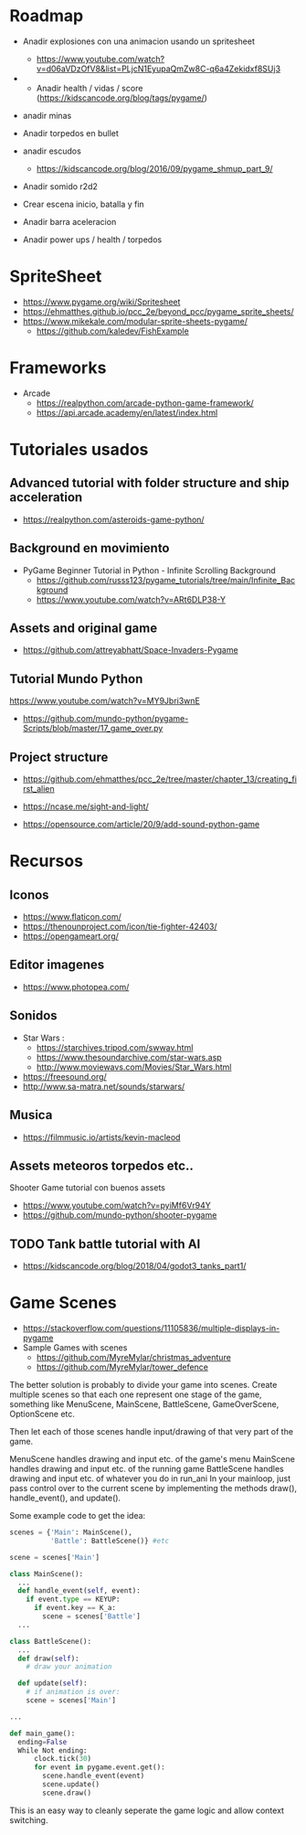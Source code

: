 # Roadmap
- Anadir explosiones con una animacion usando un spritesheet
  - https://www.youtube.com/watch?v=d06aVDzOfV8&list=PLjcN1EyupaQmZw8C-q6a4Zekidxf8SUj3
- - Anadir health / vidas / score (https://kidscancode.org/blog/tags/pygame/)
- anadir minas
- Anadir torpedos en bullet
- anadir escudos
  - https://kidscancode.org/blog/2016/09/pygame_shmup_part_9/
- Anadir somido r2d2
- Crear escena inicio, batalla y fin

- Anadir barra aceleracion
- Anadir power ups / health / torpedos



# SpriteSheet
- https://www.pygame.org/wiki/Spritesheet
- https://ehmatthes.github.io/pcc_2e/beyond_pcc/pygame_sprite_sheets/
- https://www.mikekale.com/modular-sprite-sheets-pygame/
  - https://github.com/kaledev/FishExample

# Frameworks
- Arcade
  - https://realpython.com/arcade-python-game-framework/
  - https://api.arcade.academy/en/latest/index.html


# Tutoriales usados
## Advanced tutorial with folder structure and ship acceleration
- https://realpython.com/asteroids-game-python/

## Background en movimiento
- PyGame Beginner Tutorial in Python - Infinite Scrolling Background
  - https://github.com/russs123/pygame_tutorials/tree/main/Infinite_Background
  - https://www.youtube.com/watch?v=ARt6DLP38-Y

## Assets and original game
- https://github.com/attreyabhatt/Space-Invaders-Pygame

## Tutorial Mundo Python
https://www.youtube.com/watch?v=MY9Jbri3wnE
- https://github.com/mundo-python/pygame-Scripts/blob/master/17_game_over.py

## Project structure
- https://github.com/ehmatthes/pcc_2e/tree/master/chapter_13/creating_first_alien

- https://ncase.me/sight-and-light/ 
- https://opensource.com/article/20/9/add-sound-python-game

# Recursos
## Iconos
- https://www.flaticon.com/
- https://thenounproject.com/icon/tie-fighter-42403/
- https://opengameart.org/

## Editor imagenes
- https://www.photopea.com/

## Sonidos
- Star Wars :
  - https://starchives.tripod.com/swwav.html
  - https://www.thesoundarchive.com/star-wars.asp
  - http://www.moviewavs.com/Movies/Star_Wars.html
- https://freesound.org/ 
- http://www.sa-matra.net/sounds/starwars/

## Musica
- https://filmmusic.io/artists/kevin-macleod

## Assets meteoros torpedos etc..
Shooter Game tutorial con buenos assets
- https://www.youtube.com/watch?v=pyiMf6Vr94Y
- https://github.com/mundo-python/shooter-pygame

## TODO Tank battle tutorial with AI
- https://kidscancode.org/blog/2018/04/godot3_tanks_part1/


# Game Scenes
- https://stackoverflow.com/questions/11105836/multiple-displays-in-pygame
- Sample Games with scenes
  - https://github.com/MyreMylar/christmas_adventure
  - https://github.com/MyreMylar/tower_defence

The better solution is probably to divide your game into scenes. Create multiple scenes so that each one represent one stage of the game, something like MenuScene, MainScene, BattleScene, GameOverScene, OptionScene etc.

Then let each of those scenes handle input/drawing of that very part of the game.

MenuScene handles drawing and input etc. of the game's menu
MainScene handles drawing and input etc. of the running game
BattleScene handles drawing and input etc. of whatever you do in run_ani
In your mainloop, just pass control over to the current scene by implementing the methods draw(), handle_event(), and update().

Some example code to get the idea:

```python
scenes = {'Main': MainScene(),
          'Battle': BattleScene()} #etc

scene = scenes['Main']

class MainScene():
  ...
  def handle_event(self, event):
    if event.type == KEYUP:
      if event.key == K_a:
        scene = scenes['Battle']
  ...

class BattleScene():
  ...
  def draw(self):
    # draw your animation

  def update(self):
    # if animation is over:
    scene = scenes['Main']

...

def main_game():
  ending=False
  While Not ending:
      clock.tick(30)
      for event in pygame.event.get():
        scene.handle_event(event)
        scene.update()
        scene.draw()
```        
This is an easy way to cleanly seperate the game logic and allow context switching.